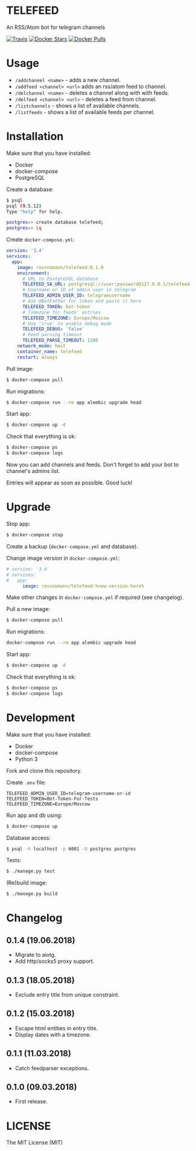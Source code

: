 # TELEFEED

An RSS/Atom bot for telegram channels

[![Travis](https://img.shields.io/travis/rossnomann/telefeed.svg?style=flat-square)](https://travis-ci.org/rossnomann/telefeed)
[![Docker Stars](https://img.shields.io/docker/stars/rossnomann/telefeed.svg?style=flat-square)](https://hub.docker.com/r/rossnomann/telefeed/)
[![Docker Pulls](https://img.shields.io/docker/pulls/rossnomann/telefeed.svg?style=flat-square)](https://hub.docker.com/r/rossnomann/telefeed/)

# Usage

- `/addchannel <name>` - adds a new channel.
- `/addfeed <channel> <url>` adds an rss/atom feed to channel.
- `/delchannel <name>` - deletes a channel along with with feeds.
- `/delfeed <channel> <url>` - deletes a feed from channel.
- `/listchannels` - shows a list of available channels.
- `/listfeeds` - shows a list of available feeds per channel.

# Installation

Make sure that you have installed:

- Docker
- docker-compose
- PostgreSQL

Create a database:

```sh
$ psql
psql (9.5.12)
Type "help" for help.

postgres=> create database telefeed;
postgres=> \q
```

Create `docker-compose.yml`:

```yaml
version: '3.4'
services:
  app:
    image: rossnomann/telefeed:0.1.0
    environment:
      # URL to PostgreSQL database
      TELEFEED_SA_URL: postgresql://user:password@127.0.0.1/telefeed
      # Username or ID of admin user in telegram
      TELEFEED_ADMIN_USER_ID: telegramusername
      # Ask @BotFather for token and paste it here
      TELEFEED_TOKEN: bot-token
      # Timezone for feeds' entries
      TELEFEED_TIMEZONE: Europe/Moscow
      # Use 'true' to enable debug mode
      TELEFEED_DEBUG: 'false'
      # Feed parsing timeout
      TELEFEED_PARSE_TIMEOUT: 1200
    network_mode: host
    container_name: telefeed
    restart: always
```

Pull image:

```sh
$ docker-compose pull
```

Run migrations:

```sh
$ docker-compose run --rm app alembic upgrade head
```

Start app:

```sh
$ docker-compose up -d
```

Check that everything is ok:

```sh
$ docker-compose ps
$ docker-compose logs
```

Now you can add channels and feeds.
Don't forget to add your bot to channel's admins list.

Entries will appear as soon as possible. Good luck!

# Upgrade

Stop app:
```sh
$ docker-compose stop
```

Create a backup (`docker-compose.yml` and database).

Change image version in `docker-compose.yml`:

```yaml
# version: '3.4'
# services:
#   app:
      image: rossnomann/telefeed:%new-version-here%
```

Make other changes in `docker-compose.yml` if required (see changelog).

Pull a new image:
```sh
$ docker-compose pull
```

Run migrations:
```sh
docker-compose run --rm app alembic upgrade head
```

Start app:
```sh
$ docker-compose up -d
```

Check that everything is ok:

```sh
$ docker-compose ps
$ docker-compose logs
```

# Development

Make sure that you have installed:

- Docker
- docker-compose
- Python 3

Fork and clone this repository.

Create `.env` file:

```
TELEFEED_ADMIN_USER_ID=telegram-username-or-id
TELEFEED_TOKEN=Bot-Token-For-Tests
TELEFEED_TIMEZONE=Europe/Moscow
```

Run app and db using:

```sh
$ docker-compose up
```

Database access:
```sh
$ psql -h localhost -p 6001 -U postgres postgres
```

Tests:
```sh
$ ./manage.py test
```

(Re)build image:
```sh
$ ./manage.py build
```

# Changelog

## 0.1.4 (19.06.2018)

- Migrate to aiotg.
- Add http/socks5 proxy support.

## 0.1.3 (18.05.2018)

- Exclude entry title from unique constraint.

## 0.1.2 (15.03.2018)

- Escape html entities in entry title.
- Display dates with a timezone.

## 0.1.1 (11.03.2018)

- Catch feedparser exceptions.

## 0.1.0 (09.03.2018)

- First release.

# LICENSE

The MIT License (MIT)
